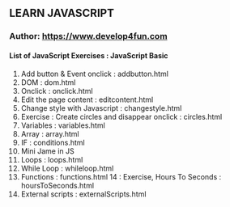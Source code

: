 ## LEARN JAVASCRIPT
### Author: https://www.develop4fun.com
####  List of JavaScript Exercises : JavaScript Basic

1. Add button & Event onclick : addbutton.html
2. DOM : dom.html
3. Onclick : onclick.html
4. Edit the page content : editcontent.html
5. Change style with Javascript : changestyle.html
6. Exercise  : Create circles and disappear onclick : circles.html 
7. Variables : variables.html
8. Array : array.html
9. IF : conditions.html
10. Mini Jame in JS
11. Loops : loops.html
12. While Loop : whileloop.html
13. Functions : functions.html
14 : Exercise, Hours To Seconds : hoursToSeconds.html
15. External scripts : externalScripts.html